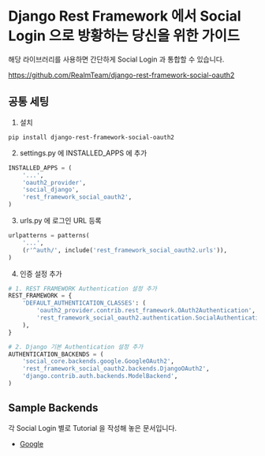 # Django Rest Framework 에서 Social Login 으로 방황하는 당신을 위한 가이드

해당 라이브러리를 사용하면 간단하게 Social Login 과 통합할 수 있습니다.

https://github.com/RealmTeam/django-rest-framework-social-oauth2

## 공통 세팅

1. 설치

```shell script
pip install django-rest-framework-social-oauth2
```

2. settings.py 에 INSTALLED_APPS 에 추가

```python
INSTALLED_APPS = (
    '...',
    'oauth2_provider',
    'social_django',
    'rest_framework_social_oauth2',
)
```

3. urls.py 에 로그인 URL 등록

```python
urlpatterns = patterns(
    '...',
    (r'^auth/', include('rest_framework_social_oauth2.urls')),
)
```

4. 인증 설정 추가

```python
# 1. REST FRAMEWORK Authentication 설정 추가
REST_FRAMEWORK = {
    'DEFAULT_AUTHENTICATION_CLASSES': (
        'oauth2_provider.contrib.rest_framework.OAuth2Authentication',
        'rest_framework_social_oauth2.authentication.SocialAuthentication',
    ),
}

# 2. Django 기본 Authentication 설정 추가
AUTHENTICATION_BACKENDS = (
    'social_core.backends.google.GoogleOAuth2',
    'rest_framework_social_oauth2.backends.DjangoOAuth2',
    'django.contrib.auth.backends.ModelBackend',
)
```

## Sample Backends

각 Social Login 별로 Tutorial 을 작성해 놓은 문서입니다.

- [Google](google-rest-social-oauth2-tutorial/README.md)
